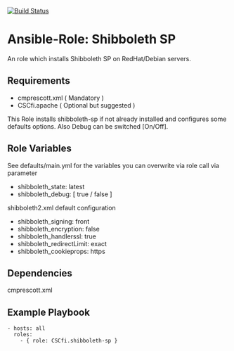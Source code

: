 [![Build Status](https://travis-ci.org/CSCfi/ansible-role-shibboleth-sp.svg?branch=master)](https://travis-ci.org/CSCfi/ansible-role-shibboleth-sp)

Ansible-Role: Shibboleth SP
=========

An role which installs Shibboleth SP on RedHat/Debian servers.

Requirements
------------

* cmprescott.xml ( Mandatory )
* CSCfi.apache ( Optional but suggested )

This Role installs shibboleth-sp if not already installed and configures some defaults options. Also Debug can be switched [On/Off].

Role Variables
--------------

See defaults/main.yml for the variables you can overwrite via role call via parameter
* shibboleth_state: latest
* shibboleth_debug: [ true / false ]

shibboleth2.xml default configuration
* shibboleth_signing: front
* shibboleth_encryption: false
* shibboleth_handlerssl: true
* shibboleth_redirectLimit: exact
* shibboleth_cookieprops: https

Dependencies
------------

cmprescott.xml

Example Playbook
----------------

    - hosts: all
      roles:
        - { role: CSCfi.shibboleth-sp }

